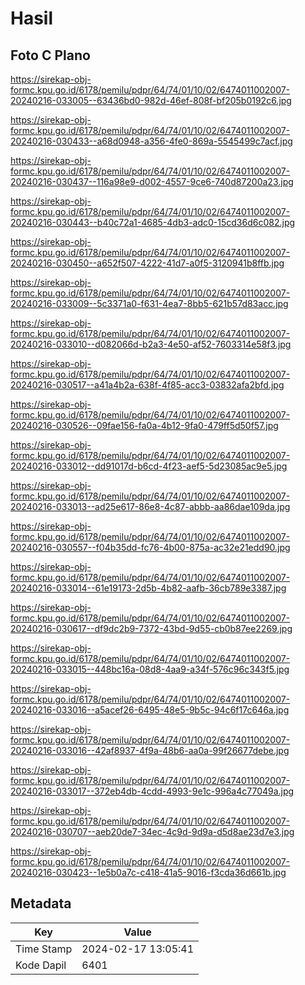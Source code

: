 # Hasil

## Foto C Plano

https://sirekap-obj-formc.kpu.go.id/6178/pemilu/pdpr/64/74/01/10/02/6474011002007-20240216-033005--63436bd0-982d-46ef-808f-bf205b0192c6.jpg

https://sirekap-obj-formc.kpu.go.id/6178/pemilu/pdpr/64/74/01/10/02/6474011002007-20240216-030433--a68d0948-a356-4fe0-869a-5545499c7acf.jpg

https://sirekap-obj-formc.kpu.go.id/6178/pemilu/pdpr/64/74/01/10/02/6474011002007-20240216-030437--116a98e9-d002-4557-9ce6-740d87200a23.jpg

https://sirekap-obj-formc.kpu.go.id/6178/pemilu/pdpr/64/74/01/10/02/6474011002007-20240216-030443--b40c72a1-4685-4db3-adc0-15cd36d6c082.jpg

https://sirekap-obj-formc.kpu.go.id/6178/pemilu/pdpr/64/74/01/10/02/6474011002007-20240216-030450--a652f507-4222-41d7-a0f5-3120941b8ffb.jpg

https://sirekap-obj-formc.kpu.go.id/6178/pemilu/pdpr/64/74/01/10/02/6474011002007-20240216-033009--5c3371a0-f631-4ea7-8bb5-621b57d83acc.jpg

https://sirekap-obj-formc.kpu.go.id/6178/pemilu/pdpr/64/74/01/10/02/6474011002007-20240216-033010--d082066d-b2a3-4e50-af52-7603314e58f3.jpg

https://sirekap-obj-formc.kpu.go.id/6178/pemilu/pdpr/64/74/01/10/02/6474011002007-20240216-030517--a41a4b2a-638f-4f85-acc3-03832afa2bfd.jpg

https://sirekap-obj-formc.kpu.go.id/6178/pemilu/pdpr/64/74/01/10/02/6474011002007-20240216-030526--09fae156-fa0a-4b12-9fa0-479ff5d50f57.jpg

https://sirekap-obj-formc.kpu.go.id/6178/pemilu/pdpr/64/74/01/10/02/6474011002007-20240216-033012--dd91017d-b6cd-4f23-aef5-5d23085ac9e5.jpg

https://sirekap-obj-formc.kpu.go.id/6178/pemilu/pdpr/64/74/01/10/02/6474011002007-20240216-033013--ad25e617-86e8-4c87-abbb-aa86dae109da.jpg

https://sirekap-obj-formc.kpu.go.id/6178/pemilu/pdpr/64/74/01/10/02/6474011002007-20240216-030557--f04b35dd-fc76-4b00-875a-ac32e21edd90.jpg

https://sirekap-obj-formc.kpu.go.id/6178/pemilu/pdpr/64/74/01/10/02/6474011002007-20240216-033014--61e19173-2d5b-4b82-aafb-36cb789e3387.jpg

https://sirekap-obj-formc.kpu.go.id/6178/pemilu/pdpr/64/74/01/10/02/6474011002007-20240216-030617--df9dc2b9-7372-43bd-9d55-cb0b87ee2269.jpg

https://sirekap-obj-formc.kpu.go.id/6178/pemilu/pdpr/64/74/01/10/02/6474011002007-20240216-033015--448bc16a-08d8-4aa9-a34f-576c96c343f5.jpg

https://sirekap-obj-formc.kpu.go.id/6178/pemilu/pdpr/64/74/01/10/02/6474011002007-20240216-033016--a5acef26-6495-48e5-9b5c-94c6f17c646a.jpg

https://sirekap-obj-formc.kpu.go.id/6178/pemilu/pdpr/64/74/01/10/02/6474011002007-20240216-033016--42af8937-4f9a-48b6-aa0a-99f26677debe.jpg

https://sirekap-obj-formc.kpu.go.id/6178/pemilu/pdpr/64/74/01/10/02/6474011002007-20240216-033017--372eb4db-4cdd-4993-9e1c-996a4c77049a.jpg

https://sirekap-obj-formc.kpu.go.id/6178/pemilu/pdpr/64/74/01/10/02/6474011002007-20240216-030707--aeb20de7-34ec-4c9d-9d9a-d5d8ae23d7e3.jpg

https://sirekap-obj-formc.kpu.go.id/6178/pemilu/pdpr/64/74/01/10/02/6474011002007-20240216-030423--1e5b0a7c-c418-41a5-9016-f3cda36d661b.jpg


## Metadata

| Key        | Value               |
| ---------- | ------------------- |
| Time Stamp | 2024-02-17 13:05:41 |
| Kode Dapil | 6401                |



